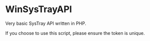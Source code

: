 # WinSysTrayAPI
Very basic SysTray API written in PHP.

If you choose to use this script, please ensure the token is unique. 
